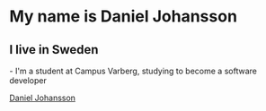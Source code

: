 <h1>My name is Daniel Johansson</h1>
<h2>I live in Sweden</h2>
- I'm a student at Campus Varberg, studying to become a software developer



<a href="DanielJohansson1989.github.io">Daniel Johansson</a>
<!---
- 👀 I’m interested in ...
- 🌱 I’m currently learning ...
- 💞️ I’m looking to collaborate on ...
- 📫 How to reach me ...
 

<!---
DanielJohansson1989/DanielJohansson1989 is a ✨ special ✨ repository because its `README.md` (this file) appears on your GitHub profile.
You can click the Preview link to take a look at your changes.
--->
